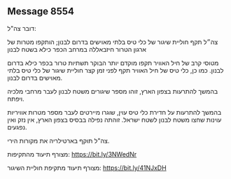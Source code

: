 ## Message 8554

דובר צה"ל:

צה״ל תקף חוליית שיגור של כלי טיס בלתי מאוישים בדרום לבנון; הותקפו מטרות של ארגון הטרור חיזבאללה במרחב הכפר כילא בשטח לבנון

מטוסי קרב של חיל האוויר תקפו מוקדם יותר הבוקר תשתיות טרור בכפר כילא בדרום לבנון.
כמו כן, כלי טיס של חיל האוויר תקף לפני זמן קצר חוליית שיגור של כלי טיס בלתי מאוישים בדרום לבנון.

בהמשך להתרעות בצפון הארץ, זוהו מספר שיגורים משטח לבנון לעבר מרחבי מלכיה ויפתח. 

בהמשך להתרעות על חדירת כלי טיס עוין, שוגרו מיירטים לעבר מספר מטרות אוויריות עוינות שחצו משטח לבנון לשטח ישראל. זוהתה נפילה בבסיס בצפון הארץ, אין נזק ואין נפגעים.

צה"ל תוקף בארטילריה את מקורות הירי.

מצורף תיעוד מהתקיפות: https://bit.ly/3NWedNr

מצורף תיעוד מתקיפת חוליית השיגור: https://bit.ly/41NJxDH

